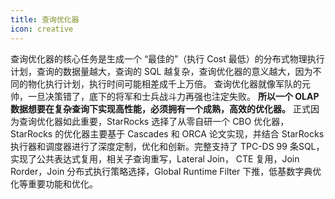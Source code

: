 ```yaml
---
title: 查询优化器
icon: creative
---
```


查询优化器的核心任务是生成一个 “最佳的”（执行 Cost 最低）的分布式物理执行计划，查询的数据量越大，查询的 SQL 越复杂，查询优化器的意义越大，因为不同的物化执行计划，执行时间可能相差成千上万倍。 查询优化器就像军队的元帅，一旦决策错了，底下的将军和士兵战斗力再强也注定失败。 **所以一个 OLAP 数据想要在复杂查询下实现高性能，必须拥有一个成熟，高效的优化器。** 正式因为查询优化器如此重要，StarRocks 选择了从零自研一个 CBO 优化器，StarRocks 的优化器主要基于 Cascades 和 ORCA 论文实现，并结合 StarRocks 执行器和调度器进行了深度定制，优化和创新。完整支持了 TPC-DS 99 条SQL，实现了公共表达式复用，相关子查询重写，Lateral Join， CTE 复用，Join Rorder，Join 分布式执行策略选择，Global Runtime Filter 下推，低基数字典优化等重要功能和优化。


